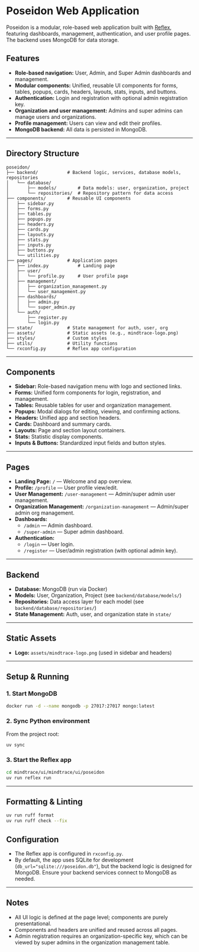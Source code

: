 # Poseidon Web Application

Poseidon is a modular, role-based web application built with [Reflex](https://reflex.dev/), featuring dashboards, management, authentication, and user profile pages. The backend uses MongoDB for data storage.

## Features

- **Role-based navigation:** User, Admin, and Super Admin dashboards and management.
- **Modular components:** Unified, reusable UI components for forms, tables, popups, cards, headers, layouts, stats, inputs, and buttons.
- **Authentication:** Login and registration with optional admin registration key.
- **Organization and user management:** Admins and super admins can manage users and organizations.
- **Profile management:** Users can view and edit their profiles.
- **MongoDB backend:** All data is persisted in MongoDB.

---

## Directory Structure

```
poseidon/
├── backend/           # Backend logic, services, database models, repositories
│   └── database/
│       ├── models/        # Data models: user, organization, project
│       └── repositories/  # Repository pattern for data access
├── components/        # Reusable UI components
│   ├── sidebar.py
│   ├── forms.py
│   ├── tables.py
│   ├── popups.py
│   ├── headers.py
│   ├── cards.py
│   ├── layouts.py
│   ├── stats.py
│   ├── inputs.py
│   ├── buttons.py
│   └── utilities.py
├── pages/             # Application pages
│   ├── index.py           # Landing page
│   ├── user/
│   │   └── profile.py     # User profile page
│   ├── management/
│   │   ├── organization_management.py
│   │   └── user_management.py
│   ├── dashboards/
│   │   ├── admin.py
│   │   └── super_admin.py
│   └── auth/
│       ├── register.py
│       └── login.py
├── state/             # State management for auth, user, org
├── assets/            # Static assets (e.g., mindtrace-logo.png)
├── styles/            # Custom styles
├── utils/             # Utility functions
└── rxconfig.py        # Reflex app configuration
```

---

## Components

- **Sidebar:** Role-based navigation menu with logo and sectioned links.
- **Forms:** Unified form components for login, registration, and management.
- **Tables:** Reusable tables for user and organization management.
- **Popups:** Modal dialogs for editing, viewing, and confirming actions.
- **Headers:** Unified app and section headers.
- **Cards:** Dashboard and summary cards.
- **Layouts:** Page and section layout containers.
- **Stats:** Statistic display components.
- **Inputs & Buttons:** Standardized input fields and button styles.

---

## Pages

- **Landing Page:** `/` — Welcome and app overview.
- **Profile:** `/profile` — User profile view/edit.
- **User Management:** `/user-management` — Admin/super admin user management.
- **Organization Management:** `/organization-management` — Admin/super admin org management.
- **Dashboards:**
  - `/admin` — Admin dashboard.
  - `/super-admin` — Super admin dashboard.
- **Authentication:**
  - `/login` — User login.
  - `/register` — User/admin registration (with optional admin key).

---

## Backend

- **Database:** MongoDB (run via Docker)
- **Models:** User, Organization, Project (see `backend/database/models/`)
- **Repositories:** Data access layer for each model (see `backend/database/repositories/`)
- **State Management:** Auth, user, and organization state in `state/`

---

## Static Assets

- **Logo:** `assets/mindtrace-logo.png` (used in sidebar and headers)

---

## Setup & Running

### 1. Start MongoDB

```bash
docker run -d --name mongodb -p 27017:27017 mongo:latest
```

### 2. Sync Python environment

From the project root:

```bash
uv sync
```

### 3. Start the Reflex app

```bash
cd mindtrace/ui/mindtrace/ui/poseidon
uv run reflex run
```

---

## Formatting & Linting

```bash
uv run ruff format
uv run ruff check --fix
```

## Configuration

- The Reflex app is configured in `rxconfig.py`.
- By default, the app uses SQLite for development (`db_url="sqlite:///poseidon.db"`), but the backend logic is designed for MongoDB. Ensure your backend services connect to MongoDB as needed.

---

## Notes

- All UI logic is defined at the page level; components are purely presentational.
- Components and headers are unified and reused across all pages.
- Admin registration requires an organization-specific key, which can be viewed by super admins in the organization management table. 